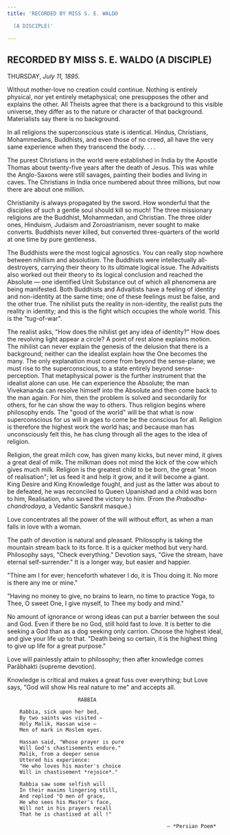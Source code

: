 ```yaml
---
title: 'RECORDED BY MISS S. E. WALDO

  (A DISCIPLE)'

---
```





  

## RECORDED BY MISS S. E. WALDO (A DISCIPLE)

THURSDAY, *July 11, 1895*.

Without mother-love no creation could continue. Nothing is entirely
physical, nor yet entirely metaphysical; one presupposes the other and
explains the other. All Theists agree that there is a background to this
visible universe, they differ as to the nature or character of that
background. Materialists say there is no background.

In all religions the superconscious state is identical. Hindus,
Christians, Mohammedans, Buddhists, and even those of no creed, all have
the very same experience when they transcend the body. . . .

The purest Christians in the world were established in India by the
Apostle Thomas about twenty-five years after the death of Jesus. This
was while the Anglo-Saxons were still savages, painting their bodies and
living in caves. The Christians in India once numbered about three
millions, but now there are about one million.

Christianity is always propagated by the sword. How wonderful that the
disciples of such a gentle soul should kill so much! The three
missionary religions are the Buddhist, Mohammedan, and Christian. The
three older ones, Hinduism, Judaism and Zoroastrianism, never sought to
make converts. Buddhists never killed, but converted three-quarters of
the world at one time by pure gentleness.

The Buddhists were the most logical agnostics. You can really stop
nowhere between nihilism and absolutism. The Buddhists were
intellectually all-destroyers, carrying their theory to its ultimate
logical issue. The Advaitists also worked out their theory to its
logical conclusion and reached the Absolute — one identified Unit
Substance out of which all phenomena are being manifested. Both
Buddhists and Advaitists have a feeling of identity and non-identity at
the same time; one of these feelings must be false, and the other true.
The nihilist puts the reality in non-identity, the realist puts the
reality in identity; and this is the fight which occupies the whole
world. This is the "tug-of-war".

The realist asks, "How does the nihilist get any idea of identity?" How
does the revolving light appear a circle? A point of rest alone explains
motion. The nihilist can never explain the genesis of the delusion that
there is a background; neither can the idealist explain how the One
becomes the many. The only explanation must come from beyond the
sense-plane; we must rise to the superconscious, to a state entirely
beyond sense-perception. That metaphysical power is the further
instrument that the idealist alone can use. He can experience the
Absolute; the man Vivekananda can resolve himself into the Absolute and
then come back to the man again. For him, then the problem is solved and
secondarily for others, for he can show the way to others. Thus religion
begins where philosophy ends. The "good of the world" will be that what
is now superconscious for us will in ages to come be the conscious for
all. Religion is therefore the highest work the world has; and because
man has unconsciously felt this, he has clung through all the ages to
the idea of religion.

Religion, the great milch cow, has given many kicks, but never mind, it
gives a great deal of milk. The milkman does not mind the kick of the
cow which gives much milk. Religion is the greatest child to be born,
the great "moon of realisation"; let us feed it and help it grow, and it
will become a giant. King Desire and King Knowledge fought, and just as
the latter was about to be defeated, he was reconciled to Queen
Upanishad and a child was born to him, Realisation, who saved the
victory to him. (From the *Prabodha-chandrodaya*, a Vedantic Sanskrit
masque.)

Love concentrates all the power of the will without effort, as when a
man falls in love with a woman.

The path of devotion is natural and pleasant. Philosophy is taking the
mountain stream back to its force. It is a quicker method but very hard.
Philosophy says, "Check everything." Devotion says, "Give the stream,
have eternal self-surrender." It is a longer way, but easier and
happier.

"Thine am I for ever; henceforth whatever I do, it is Thou doing it. No
more is there any me or mine."

"Having no money to give, no brains to learn, no time to practice Yoga,
to Thee, O sweet One, I give myself, to Thee my body and mind."

No amount of ignorance or wrong ideas can put a barrier between the soul
and God. Even if there be no God, still hold fast to love. It is better
to die seeking a God than as a dog seeking only carrion. Choose the
highest ideal, and give your life up to that. "Death being so certain,
it is the highest thing to give up life for a great purpose."

Love will painlessly attain to philosophy; then after knowledge comes
Parâbhakti (supreme devotion).

Knowledge is critical and makes a great fuss over everything; but Love
says, "God will show His real nature to me" and accepts all.

                           RABBIA

        Rabbia, sick upon her bed,  
        By two saints was visited —  
        Holy Malik, Hassan wise —  
        Men of mark in Moslem eyes.

        Hassan said, "Whose prayer is pure  
        Will God's chastisements endure."  
        Malik, from a deeper sense  
        Uttered his experience:  
        "He who loves his master's choice  
        Will in chastisement *rejoice*."

        Rabbia saw some selfish will  
        In their maxims lingering still,  
        And replied "O men of grace,  
        He who sees his Master's face,  
        Will not in his prayers recall  
        That he is chastised at all !"

                                                        — *Persian Poem*



